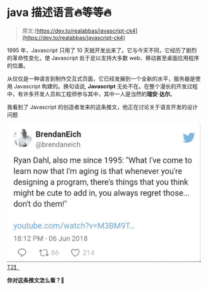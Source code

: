 # java 描述语言🔥等等🔥

> 原文:[https://dev.to/realabbas/javascript-ck4](https://dev.to/realabbas/javascript-ck4)

1995 年，Javascript 只用了 10 天就开发出来了。它与今天不同，它经历了剧烈的革命性变化，使 Javascript 处于足以支持大多数 web、移动甚至桌面应用程序的位置。

从仅仅是一种语言到制作交互式页面，它已经发展到一个全新的水平，服务器是使用 Javascript 构建的。换句话说, **Javascript** 无处不在。在整个漫长的开发过程中，有许多开发人员和工程师参与其中，其中一人是当然的**瑞安·达尔**。

我看到了 Javascript 的创造者发来的这条推文，他正在讨论关于语言开发的设计问题

[![Javascript](img/ea7e64918368b09b35e2a4038b9d6b35.png)T2】](https://res.cloudinary.com/practicaldev/image/fetch/s--HjUwR4l_--/c_limit%2Cf_auto%2Cfl_progressive%2Cq_auto%2Cw_880/https://i.imgur.com/hSs8DNl_d.jpg%3Fmaxwidth%3D640%26shape%3Dthumb%26fidelity%3Dmedium)

**你对这条推文怎么看？**🤔